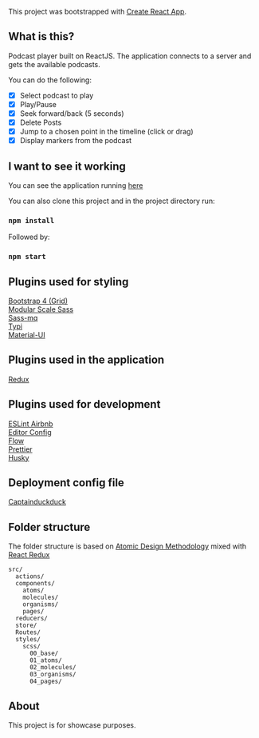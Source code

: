 This project was bootstrapped with [Create React App](https://github.com/facebookincubator/create-react-app).

## What is this?

Podcast player built on ReactJS.
The application connects to a server and gets the available podcasts.

You can do the following:

* [x] Select podcast to play
* [x] Play/Pause
* [x] Seek forward/back (5 seconds)
* [x] Delete Posts
* [x] Jump to a chosen point in the timeline (click or drag)
* [x] Display markers from the podcast

## I want to see it working

You can see the application running [here](https://acast.tredan.se)

You can also clone this project and in the project directory run:

### `npm install`

Followed by:

### `npm start`

## Plugins used for styling

[Bootstrap 4 (Grid)](https://getbootstrap.com/docs/4.0/layout/grid/)<br>
[Modular Scale Sass](https://github.com/modularscale/modularscale-sass)<br>
[Sass-mq](https://github.com/sass-mq/sass-mq)<br>
[Typi](https://github.com/zellwk/typi)<br>
[Material-UI](http://www.material-ui.com/#/components/app-bar)

## Plugins used in the application

[Redux](https://redux.js.org/)

## Plugins used for development

[ESLint Airbnb](https://github.com/airbnb/javascript/tree/master/packages/eslint-config-airbnb)<br>
[Editor Config](https://github.com/editorconfig/editorconfig-vim)<br>
[Flow](https://flow.org/en/docs/react/)<br>
[Prettier](https://github.com/prettier/prettier)<br>
[Husky](https://github.com/typicode/husky)<br>

## Deployment config file

[Captainduckduck](https://github.com/githubsaturn/captainduckduck)

## Folder structure

The folder structure is based on [Atomic Design Methodology](http://bradfrost.com/blog/post/atomic-web-design/) mixed with [React Redux](https://github.com/reactjs/react-redux)

```
src/
  actions/
  components/
    atoms/
    molecules/
    organisms/
    pages/
  reducers/
  store/
  Routes/
  styles/
    scss/
      00_base/
      01_atoms/
      02_molecules/
      03_organisms/
      04_pages/
```

## About

This project is for showcase purposes.

